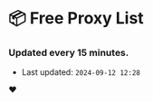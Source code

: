 # :package: Free Proxy List
### Updated every 15 minutes.

- Last updated: `2024-09-12 12:28`

:heart:
